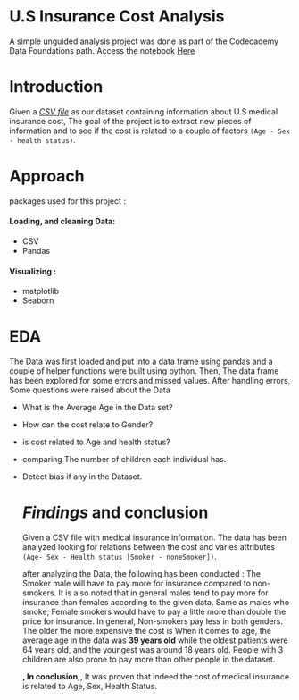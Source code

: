 # U.S Insurance Cost Analysis 
A simple unguided analysis project was done as part of the Codecademy Data Foundations path. Access the notebook [Here](us-medical-insurance-costs.ipynb)
# Introduction 
Given a [*CSV file*](insurance.csv) as our dataset containing information about U.S medical insurance cost, The goal of the project is to extract new pieces of information and to see if the cost is related to a couple of factors `(Age - Sex - health status)`.  

# Approach  
packages used for this project :
#### Loading, and cleaning Data:
  - CSV
  - Pandas
#### Visualizing :
- matplotlib
- Seaborn

# EDA 
The Data was first loaded and put into a data frame using pandas and a couple of helper functions were built using python. Then, The data frame has been explored for some errors and missed values.
After handling errors, Some questions were raised about the Data 
- What is the Average Age in the Data set?
- How can the cost relate to Gender?
- is cost related to Age and health status?
- comparing The number of children each individual has.
- Detect bias if any in the Dataset.


  # *Findings* and conclusion
  Given a CSV file with medical insurance information. The data has been analyzed looking for relations between the cost and varies attributes `(Age- Sex - Health status [Smoker - noneSmoker])`.
  
  after analyzing the Data, the following has been conducted :
  The Smoker male will have to pay more for insurance compared to non-smokers. It is also noted that in general males tend to pay more for insurance than females according to the given data. 
  Same as males who smoke, Female smokers would have to pay a little more than double the price for insurance. In general, Non-smokers pay less in both genders. The older the more expensive the cost is 
  When it comes to age, the average age in the data was **39 years old** while the oldest patients were 64 years old, and the youngest was around 18 years old. 
  People with 3 children are also prone to pay more than other people in the dataset. 
  
  **, In conclusion,**, It was proven that indeed the cost of medical insurance is related to Age, Sex, Health Status. 
  






